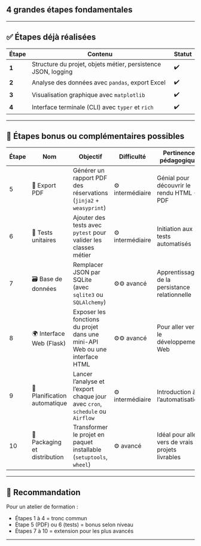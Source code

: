 ## 4 grandes étapes fondamentales

---

## ✅ Étapes déjà réalisées

| Étape | Contenu | Statut |
|-------|---------|--------|
| **1** | Structure du projet, objets métier, persistence JSON, logging | ✔️ |
| **2** | Analyse des données avec `pandas`, export Excel | ✔️ |
| **3** | Visualisation graphique avec `matplotlib` | ✔️ |
| **4** | Interface terminale (CLI) avec `typer` et `rich` | ✔️ |

---

## 🔄 Étapes bonus ou complémentaires possibles

| Étape | Nom | Objectif | Difficulté | Pertinence pédagogique |
|-------|-----|----------|------------|-------------------------|
| 5 | 💾 Export PDF | Générer un rapport PDF des réservations (`jinja2` + `weasyprint`) | ⚙️ intermédiaire | Génial pour découvrir le rendu HTML → PDF |
| 6 | 🧪 Tests unitaires | Ajouter des tests avec `pytest` pour valider les classes métier | ⚙️ intermédiaire | Initiation aux tests automatisés |
| 7 | 🗃️ Base de données | Remplacer JSON par SQLite (avec `sqlite3` ou `SQLAlchemy`) | ⚙️⚙️ avancé | Apprentissage de la persistance relationnelle |
| 8 | 🌍 Interface Web (Flask) | Exposer les fonctions du projet dans une mini-API Web ou une interface HTML | ⚙️⚙️ avancé | Pour aller vers le développement Web |
| 9 | 🔁 Planification automatique | Lancer l’analyse et l’export chaque jour avec `cron`, `schedule` ou `Airflow` | ⚙️ intermédiaire | Introduction à l’automatisation |
| 10 | 🚢 Packaging et distribution | Transformer le projet en paquet installable (`setuptools`, `wheel`) | ⚙️ avancé | Idéal pour aller vers de vrais projets livrables |

---

## 🧭 Recommandation

Pour un atelier de formation :
- Étapes 1 à 4 = tronc commun
- Étape 5 (PDF) ou 6 (tests) = bonus selon niveau
- Étapes 7 à 10 = extension pour les plus avancés

---
